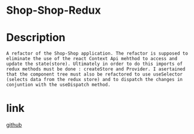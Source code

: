 # Shop-Shop-Redux

# Description

`A refactor of the Shop-Shop application. The refactor is supposed to eliminate the use of the react Context Api mehthod to access and update the state(store). Ultimately in order to do this imports of redux methods must be done : createStore and Provider. I asertained that the component tree must also be refactored to use useSelector (selects data from the redux store) and to dispatch the changes in conjuntion with the useDispatch method.`

# link 

[github](https://github.com/Walker-Walker/Shop-Shop-Redux)

